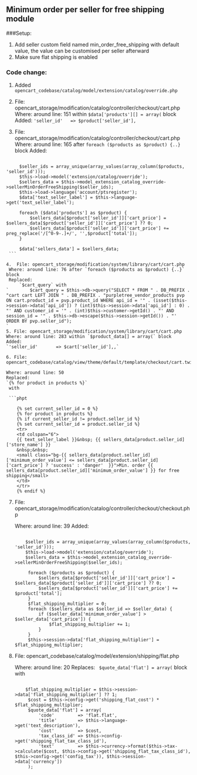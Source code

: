 ## Minimum order per seller for free shipping module

###Setup:
  1. Add seller custom field named min_order_free_shipping with default value, the value can be customised per seller afterward
  2. Make sure flat shipping is enabled

### Code change:
1. Added `opencart_codebase/catalog/model/extension/catalog/override.php`

2. File: opencart_storage/modification/catalog/controller/checkout/cart.php
   Where: around line: 151 within `$data['products'][] = array(` block
   Added:
        `'seller_id'   => $product['seller_id'],`
   
3.  File: opencart_storage/modification/catalog/controller/checkout/cart.php 
    Where: around line: 165 after `foreach ($products as $product) {..}` block
    Added: 
    
   ```phpregexp
   
        $seller_ids = array_unique(array_values(array_column($products, 'seller_id')));
        $this->load->model('extension/catalog/override');
        $sellers_data = $this->model_extension_catalog_override->sellerMinOrderFreeShipping($seller_ids);
        $this->load->language('account/ptsregister');
        $data['text_seller_label'] = $this->language->get('text_seller_label');
    
        foreach ($data['products'] as $product) {
            $sellers_data[$product['seller_id']]['cart_price'] = $sellers_data[$product['seller_id']]['cart_price'] ?? 0;
            $sellers_data[$product['seller_id']]['cart_price'] += preg_replace('/[^0-9-.]+/', '',$product['total']);
        }
    
        $data['sellers_data'] = $sellers_data;
    ```

4.  File: opencart_storage/modification/system/library/cart/cart.php
    Where: around line: 76 after `foreach ($products as $product) {..}` block
    Replaced:    
        `$cart_query` with     
`        $cart_query = $this->db->query("SELECT * FROM " . DB_PREFIX . "cart cart LEFT JOIN " . DB_PREFIX . "purpletree_vendor_products pvp ON cart.product_id = pvp.product_id WHERE api_id = '" . (isset($this->session->data['api_id']) ? (int)$this->session->data['api_id'] : 0) . "' AND customer_id = '" . (int)$this->customer->getId() . "' AND session_id = '" . $this->db->escape($this->session->getId()) . "' ORDER BY pvp.seller_id");
`
5. File: opencart_storage/modification/system/library/cart/cart.php
   Where: around line: 283 within `$product_data[] = array(` block
   Added:
   `'seller_id'       => $cart['seller_id'],,`
    
6. File: opencart_codebase/catalog/view/theme/default/template/checkout/cart.twig
    
   Where: around line: 50 
   Replaced:
   `{% for product in products %}`
    with
   
    ```phpt
   
       {% set current_seller_id = 0 %}
       {% for product in products %}
       {% if current_seller_id != product.seller_id %}
       {% set current_seller_id = product.seller_id %}
       <tr>
       <td colspan="6">
       {{ text_seller_label }}&nbsp; {{ sellers_data[product.seller_id]['store_name'] }}
       &nbsp;&nbsp;
       <small class="bg-{{ sellers_data[product.seller_id]['minimum_order_value'] <= sellers_data[product.seller_id]['cart_price'] ? 'success' : 'danger'  }}">Min. order {{ sellers_data[product.seller_id]['minimum_order_value'] }} for free shipping</small>
       </td>
       </tr>
       {% endif %}
   ```
     
7. File: opencart_storage/modification/catalog/controller/checkout/checkout.php
    
   Where: around line: 39 
   Added:

   ```phpregexp
   
       $seller_ids = array_unique(array_values(array_column($products, 'seller_id')));
       $this->load->model('extension/catalog/override');
       $sellers_data = $this->model_extension_catalog_override->sellerMinOrderFreeShipping($seller_ids);

        foreach ($products as $product) {
            $sellers_data[$product['seller_id']]['cart_price'] = $sellers_data[$product['seller_id']]['cart_price'] ?? 0;
            $sellers_data[$product['seller_id']]['cart_price'] += $product['total'];
        }
        $flat_shipping_multiplier = 0;
        foreach ($sellers_data as $seller_id => $seller_data) {
            if ($seller_data['minimum_order_value'] > $seller_data['cart_price']) {
                $flat_shipping_multiplier += 1;
            }
        }
        $this->session->data['flat_shipping_multiplier'] = $flat_shipping_multiplier;
   
   ```
     
8. File: opencart_codebase/catalog/model/extension/shipping/flat.php
    
   Where: around line: 20 
   Replaces: 
   ` $quote_data['flat'] = array(` block 
    with
   ```phpregexp
   
       $flat_shipping_multiplier = $this->session->data['flat_shipping_multiplier'] ?? 1;
        $cost = $this->config->get('shipping_flat_cost') * $flat_shipping_multiplier;
        $quote_data['flat'] = array(
            'code'         => 'flat.flat',
            'title'        => $this->language->get('text_description'),
            'cost'         => $cost,
            'tax_class_id' => $this->config->get('shipping_flat_tax_class_id'),
            'text'         => $this->currency->format($this->tax->calculate($cost, $this->config->get('shipping_flat_tax_class_id'), $this->config->get('config_tax')), $this->session->data['currency'])
        );
   
   ```
       